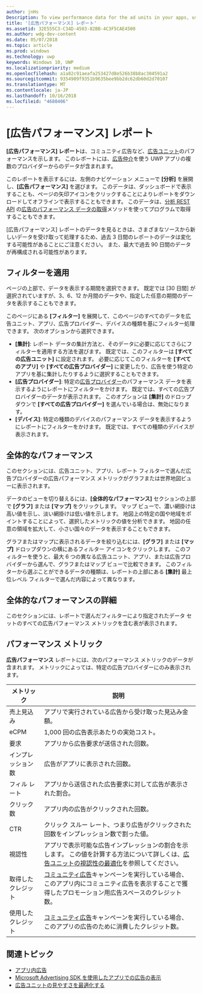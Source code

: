```yaml
---
author: jnHs
Description: To view performance data for the ad units in your apps, use the advertising performance report on the Windows Dev Center dashboard.
title: '[広告パフォーマンス] レポート'
ms.assetid: 32E555C3-C34D-4503-82BB-4C3F5CAE4500
ms.author: wdg-dev-content
ms.date: 05/07/2018
ms.topic: article
ms.prod: windows
ms.technology: uwp
keywords: Windows 10, UWP
ms.localizationpriority: medium
ms.openlocfilehash: a1a82c91aeafa253427d8e526b38b8ac304591a2
ms.sourcegitcommit: 9354909f9351b9635bee9bb2dc62db60d2d70107
ms.translationtype: MT
ms.contentlocale: ja-JP
ms.lasthandoff: 10/16/2018
ms.locfileid: "4680406"
---
```

# <a name="advertising-performance-report"></a>[広告パフォーマンス] レポート


**[広告パフォーマンス] レポート**は、コミュニティ広告など、[広告ユニット](in-app-ads.md)のパフォーマンスを示します。 このレポートには、[広告仲介](in-app-ads.md#mediation)を使う UWP アプリの複数のプロバイダーからのデータが含まれます。

このレポートを表示するには、左側のナビゲーション メニューで **[分析]** を展開し、**[広告パフォーマンス]** を選びます。 このデータは、ダッシュボードで表示することも、ページの矢印アイコンをクリックすることによりレポートをダウンロードしてオフラインで表示することもできます。 このデータは、[分析 REST API](../monetize/access-analytics-data-using-windows-store-services.md) の[広告のパフォーマンス データの取得](../monetize/get-ad-performance-data.md)メソッドを使ってプログラムで取得することもできます。

[広告パフォーマンス] レポートのデータを見るときは、さまざまなソースから新しいデータを受け取って処理するため、過去 3 日間のレポートのデータは変化する可能性があることにご注意ください。 また、最大で過去 90 日間のデータが再構成される可能性があります。

## <a name="apply-filters"></a>フィルターを適用

ページの上部で、データを表示する期間を選択できます。 既定では [30 日間] が選択されていますが、3、6、12 か月間のデータや、指定した任意の期間のデータを表示することもできます。

このページにある **[フィルター]** を展開して、このページのすべてのデータを広告ユニット、アプリ、広告プロバイダー、デバイスの種類を基にフィルター処理できます。 次のオプションから選択できます。

* **[集計]**: レポート データの集計方法と、そのデータに必要に応じてさらにフィルターを適用する方法を選びます。 既定では、このフィルターは **[すべての広告ユニット]** に設定されます。 必要に応じてこのフィルターを **[すべてのアプリ]** や **[すべての広告プロバイダー]** に変更したり、広告を使う特定のアプリを基に集計したりするように選択することもできます。
* **[広告プロバイダー]**: 特定の[広告プロバイダー](in-app-ads.md#paid-networks)のパフォーマンス データを表示するようにレポートにフィルターをかけます。 既定では、すべての広告プロバイダーのデータが表示されます。 このオプションは **[集計]** のドロップダウンで **[すべての広告プロバイダー]** を選んでいる場合は、無効になります。
* **[デバイス]**: 特定の種類のデバイスのパフォーマンス データを表示するようにレポートにフィルターをかけます。 既定では、すべての種類のデバイスが表示されます。

## <a name="overall-performance"></a>全体的なパフォーマンス

このセクションには、広告ユニット、アプリ、レポート フィルターで選んだ広告プロバイダーの広告パフォーマンス メトリックがグラフまたは世界地図ビューに表示されます。

データのビューを切り替えるには、**[全体的なパフォーマンス]** セクションの上部で **[グラフ]** または **[マップ]** をクリックします。 マップ ビューで、濃い網掛けは高い値を示し、淡い網掛けは低い値を示します。 地図上の特定の国や地域をポイントすることによって、選択したメトリックの値を分析できます。 地図の任意の領域を拡大して、小さい国々のデータを表示することもできます。

グラフまたはマップに表示されるデータを絞り込むには、**[グラフ]** または **[マップ]** ドロップダウンの横にあるフィルター アイコンをクリックします。 このフィルターを使うと、最大 6 つの異なる広告ユニット、アプリ、または広告プロバイダーから選んで、グラフまたはマップ ビューで比較できます。 このフィルターから選ぶことができるデータの種類は、レポートの上部にある **[集計]** 最上位レベル フィルターで選んだ内容によって異なります。


## <a name="overall-performance-breakdown"></a>全体的なパフォーマンスの詳細

このセクションには、レポートで選んだフィルターにより指定されたデータ セットのすべての広告パフォーマンス メトリックを含む表が表示されます。

## <a name="performance-metrics"></a>パフォーマンス メトリック

**広告パフォーマンス** レポートには、次のパフォーマンス メトリックのデータが含まれます。 メトリックによっては、特定の広告プロバイダーにのみ表示されます。

|  メトリック  |  説明  |
|----------|---------------|
| 売上見込み  |  アプリで実行されている広告から受け取った見込み金額。 |
| eCPM  |  1,000 回の広告表示あたりの実効コスト。 |
| 要求  | アプリから広告要求が送信された回数。  |
| インプレッション数  | 広告がアプリに表示された回数。  |
| フィル レート  | アプリから送信された広告要求に対して広告が表示された割合。  |
| クリック数  |  アプリ内の広告がクリックされた回数。 |
| CTR  |  クリック スルー レート、つまり広告がクリックされた回数をインプレッション数で割った値。 |
| 視認性 | アプリで表示可能な広告インプレッションの割合を示します。 この値を計算する方法について詳しくは、[広告ユニットの視認性の最適化](../monetize/optimize-ad-unit-viewability.md)を参照してください。 |
| 取得したクレジット  | [コミュニティ広告](https://docs.microsoft.com/windows/uwp/publish/about-community-ads)キャンペーンを実行している場合、このアプリ内にコミュニティ広告を表示することで獲得したプロモーション用広告スペースのクレジット数。  |
| 使用したクレジット  | [コミュニティ広告](https://docs.microsoft.com/windows/uwp/publish/about-community-ads)キャンペーンを実行している場合、このアプリの広告のために消費したクレジット数。  |

## <a name="related-topics"></a>関連トピック

* [アプリ内広告](in-app-ads.md)
* [Microsoft Advertising SDK を使用したアプリでの広告の表示](../monetize/display-ads-in-your-app.md)
* [広告ユニットの見やすさを最適化する](../monetize/optimize-ad-unit-viewability.md)


 
